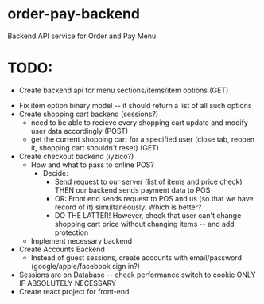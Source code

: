 # order-pay-backend
Backend API service for Order and Pay Menu

# TODO:
+ Create backend api for menu sections/items/item options (GET)
- Fix item option binary model -- it should return a list of all such options
- Create shopping cart backend (sessions?)
	- need to be able to recieve every shopping cart update and modify user data accordingly (POST)
	- get the current shopping cart for a specified user (close tab, reopen it, shopping cart shouldn't reset) (GET)
- Create checkout backend (iyzico?)
	- How and what to pass to online POS?
		- Decide:
			- Send request to our server (list of items and price check) THEN our backend sends payment data to POS
			- OR: Front end sends request to POS and us (so that we have record of it) simultaneously. Which is better?
			- DO THE LATTER! However, check that user can't change shopping cart price without changing items -- and add protection
	- Implement necessary backend
- Create Accounts Backend
	- Instead of guest sessions, create accounts with email/password (google/apple/facebook sign in?)
- Sessions are on Database -- check performance switch to cookie ONLY IF ABSOLUTELY NECESSARY
- Create react project for front-end
